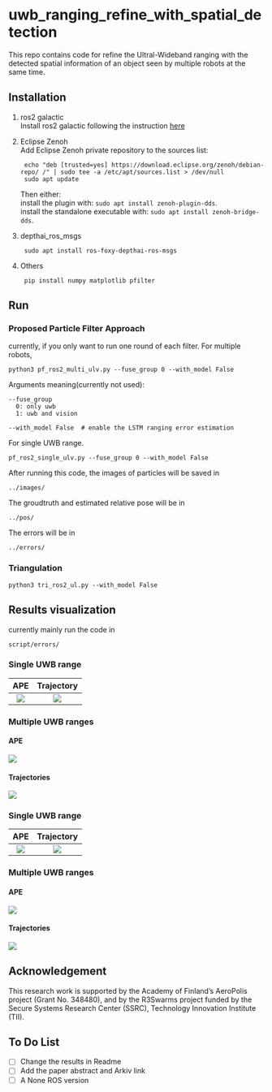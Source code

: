 # uwb_ranging_refine_with_spatial_detection
This repo contains code for refine the Ultral-Wideband ranging with the detected spatial information of an object seen by multiple robots at the same time.

## Installation 
1. ros2 galactic \
Install ros2 galactic following the instruction [here](https://docs.ros.org/en/galactic/Installation/Ubuntu-Install-Debians.html)
2. Eclipse Zenoh \
Add Eclipse Zenoh private repository to the sources list:

       
        echo "deb [trusted=yes] https://download.eclipse.org/zenoh/debian-repo/ /" | sudo tee -a /etc/apt/sources.list > /dev/null
        sudo apt update
        

    Then either: \
     install the plugin with: `sudo apt install zenoh-plugin-dds`.\
     install the standalone executable with:  `sudo apt install zenoh-bridge-dds`.
3. depthai_ros_msgs

        sudo apt install ros-foxy-depthai-ros-msgs
4. Others

        pip install numpy matplotlib pfilter


<!-- ## Data
### Recorded ros2 bags from 2022/09/23. 

2robots_move_one_static: turtlebot4 and turtlebot1 was moving a circle while turltebot3 static. 

3robots_moving_circles: turltebot1, turltebot3, and turtlebot4 were all moving a circle at the same time and observed the chair from time to time.

### Recorded ros2 bags from 2022/09/28.
3robots_moving_1_static_01: turtlebot1, turtlebot3, and turtlebot4 were moving in a circle while turtlebot 5 static. 2 chairs were added during the recording as objects.

### Recorded ros2 bags from 2022/10/04.
4robots_data_01: turtlebot1, turtlebot3, and turtlebot4 were moving in different circles while turtlebot 5 static. 2 chairs were added during the recording as objects. 

cali_4robots_data_01: The odometry calibrated version based on the above one.

Topics can be seen as follows.
```
# spatial detection results. turtle05 can always see one object.
/turtle01/color/yolov4_Spatial_detections
/turtle03/color/yolov4_Spatial_detections
/turtle04/color/yolov4_Spatial_detections
/turtle05/color/yolov4_Spatial_detections
# odometry data
/turtle01/odom
/turtle03/odom
/turtle04/odom
/turtle05/odom
# uwb range data
/uwb/tof/n_3/n_4/distance
/uwb/tof/n_3/n_5/distance
/uwb/tof/n_3/n_7/distance
/uwb/tof/n_4/n_5/distance
/uwb/tof/n_4/n_7/distance
/uwb/tof/n_7/n_5/distance
# optitrack position data
/vrpn_client_node/chair2/pose
/vrpn_client_node/chair_final/pose
/vrpn_client_node/turtlebot1_cap/pose
/vrpn_client_node/turtlebot3_cap/pose
/vrpn_client_node/turtlebot4_cap/pose
/vrpn_client_node/turtlebot5_cap/pose
``` -->

## Run
### Proposed Particle Filter Approach
currently, if you only want to run one round of each filter.
For multiple robots, 
```
python3 pf_ros2_multi_ulv.py --fuse_group 0 --with_model False 
```
Arguments meaning(currently not used):
```
--fuse_group 
  0: only uwb
  1: uwb and vision

--with_model False  # enable the LSTM ranging error estimation
```

For single UWB range.
```
pf_ros2_single_ulv.py --fuse_group 0 --with_model False
```

After running this code, the images of particles will be saved in 
```
../images/
```
The groudtruth and estimated relative pose will be in 
```
../pos/
```
The errors will be in 
```
../errors/
```

### Triangulation
```
python3 tri_ros2_ul.py --with_model False
```
<!-- #### Run In a Loop
Run a script that can generate all the results of all rounds of different fusing group.
```
python script/run_filter_v1.1_clean_multi.py
``` -->


<!-- ### Calibration
#### odom 
The odom has translations compared with its global position. So we need to calibrate it and republish the topics to:

```
/cali/turtle01/odom
/cali/turtle03/odom
/cali/turtle04/odom
/cali/turtle05/odom
```
currently mainly run the code in 
```
python script/cali_odom.py
```
#### uwb

currently mainly run the following. First run 
```
python script/bias_estimation.py
```
while running a rosbag. It will then save the information in

```
/data/bias_estimation.npz
```
Then run the script

```
python script/plot_bias.py
```
It will save the images in

```
/images/bias_estimation.png
```



#### stereo camera
<!-- FIXME: bias are big, needs to check the code -->
<!-- currently mainly run the code in 
```
script/camera_opti.py
``` --> 

## Results visualization
currently mainly run the code in 
```
script/errors/
```
### Single UWB range
APE             |  Trajectory         
:-------------------------:|:-------------------------: 
![](./demos/ape_single.png)  |  ![](./demos/single_traj.png)


### Multiple UWB ranges
#### APE                 
![](./demos/ape_multi.png)  

#### Trajectories
![](./demos/multi_traj.png)


### Single UWB range
APE             |  Trajectory         
:-------------------------:|:-------------------------: 
![](./demos/ape_single.png)  |  ![](./demos/single_traj.png)


### Multiple UWB ranges

#### APE                 
![](./demos/ape_multi.png)  

#### Trajectories
![](./demos/multi_traj.png)


## Acknowledgement
This research work is supported by the Academy of Finland’s AeroPolis project (Grant No. 348480), and by the R3Swarms project funded by the Secure Systems Research Center (SSRC), Technology Innovation Institute (TII).


## To Do List
- [ ] Change the results in Readme
- [ ] Add the paper abstract and Arkiv link
- [ ] A None ROS version